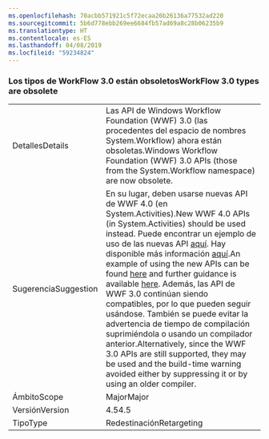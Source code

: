 ```yaml
---
ms.openlocfilehash: 70acbb571921c5f72ecaa26b26136a77532ad220
ms.sourcegitcommit: 5b6d778ebb269ee6684fb57ad69a8c28b06235b9
ms.translationtype: HT
ms.contentlocale: es-ES
ms.lasthandoff: 04/08/2019
ms.locfileid: "59234824"
---
```

### <a name="workflow-30-types-are-obsolete"></a><span data-ttu-id="8bf06-101">Los tipos de WorkFlow 3.0 están obsoletos</span><span class="sxs-lookup"><span data-stu-id="8bf06-101">WorkFlow 3.0 types are obsolete</span></span>

|   |   |
|---|---|
|<span data-ttu-id="8bf06-102">Detalles</span><span class="sxs-lookup"><span data-stu-id="8bf06-102">Details</span></span>|<span data-ttu-id="8bf06-103">Las API de Windows Workflow Foundation (WWF) 3.0 (las procedentes del espacio de nombres System.Workflow) ahora están obsoletas.</span><span class="sxs-lookup"><span data-stu-id="8bf06-103">Windows Workflow Foundation (WWF) 3.0 APIs (those from the System.Workflow namespace) are now obsolete.</span></span>|
|<span data-ttu-id="8bf06-104">Sugerencia</span><span class="sxs-lookup"><span data-stu-id="8bf06-104">Suggestion</span></span>|<span data-ttu-id="8bf06-105">En su lugar, deben usarse nuevas API de WWF 4.0 (en System.Activities).</span><span class="sxs-lookup"><span data-stu-id="8bf06-105">New WWF 4.0 APIs (in System.Activities) should be used instead.</span></span> <span data-ttu-id="8bf06-106">Puede encontrar un ejemplo de uso de las nuevas API [aquí](~/docs/framework/windows-workflow-foundation/how-to-update-the-definition-of-a-running-workflow-instance.md). Hay disponible más información [aquí](https://blogs.msdn.com/b/workflowteam/archive/2012/02/08/deprecatingwf3.aspx).</span><span class="sxs-lookup"><span data-stu-id="8bf06-106">An example of using the new APIs can be found [here](~/docs/framework/windows-workflow-foundation/how-to-update-the-definition-of-a-running-workflow-instance.md) and further guidance is available [here](https://blogs.msdn.com/b/workflowteam/archive/2012/02/08/deprecatingwf3.aspx).</span></span> <span data-ttu-id="8bf06-107">Además, las API de WWF 3.0 continúan siendo compatibles, por lo que pueden seguir usándose. También se puede evitar la advertencia de tiempo de compilación suprimiéndola o usando un compilador anterior.</span><span class="sxs-lookup"><span data-stu-id="8bf06-107">Alternatively, since the WWF 3.0 APIs are still supported, they may be used and the build-time warning avoided either by suppressing it or by using an older compiler.</span></span>|
|<span data-ttu-id="8bf06-108">Ámbito</span><span class="sxs-lookup"><span data-stu-id="8bf06-108">Scope</span></span>|<span data-ttu-id="8bf06-109">Major</span><span class="sxs-lookup"><span data-stu-id="8bf06-109">Major</span></span>|
|<span data-ttu-id="8bf06-110">Versión</span><span class="sxs-lookup"><span data-stu-id="8bf06-110">Version</span></span>|<span data-ttu-id="8bf06-111">4.5</span><span class="sxs-lookup"><span data-stu-id="8bf06-111">4.5</span></span>|
|<span data-ttu-id="8bf06-112">Tipo</span><span class="sxs-lookup"><span data-stu-id="8bf06-112">Type</span></span>|<span data-ttu-id="8bf06-113">Redestinación</span><span class="sxs-lookup"><span data-stu-id="8bf06-113">Retargeting</span></span>|
